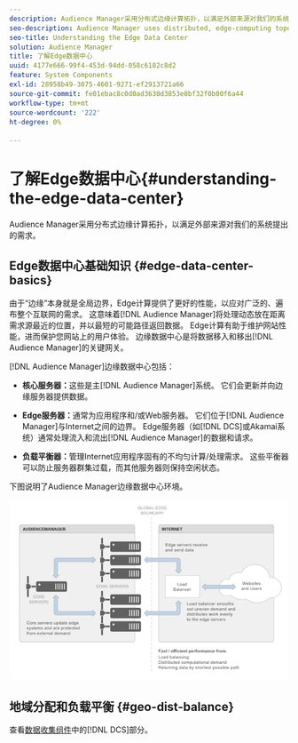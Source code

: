 ```yaml
---
description: Audience Manager采用分布式边缘计算拓扑，以满足外部来源对我们的系统提出的需求。
seo-description: Audience Manager uses distributed, edge-computing topologies to meet the demands placed on our systems by external sources.
seo-title: Understanding the Edge Data Center
solution: Audience Manager
title: 了解Edge数据中心
uuid: 4177e666-99f4-453d-94dd-058c6182c8d2
feature: System Components
exl-id: 28958b49-3075-4601-9271-ef2913721a66
source-git-commit: fe01ebac8c0d0ad3630d3853e0bf32f0b00f6a44
workflow-type: tm+mt
source-wordcount: '222'
ht-degree: 0%

---
```


# 了解Edge数据中心{#understanding-the-edge-data-center}

Audience Manager采用分布式边缘计算拓扑，以满足外部来源对我们的系统提出的需求。

## Edge数据中心基础知识 {#edge-data-center-basics}

<!-- 

c_compedge.xml

 -->

由于“边缘”本身就是全局边界，Edge计算提供了更好的性能，以应对广泛的、遍布整个互联网的需求。 这意味着[!DNL Audience Manager]将处理动态放在距离需求源最近的位置，并以最短的可能路径返回数据。 Edge计算有助于维护网站性能，进而保护您网站上的用户体验。 边缘数据中心是将数据移入和移出[!DNL Audience Manager]的关键网关。

[!DNL Audience Manager]边缘数据中心包括：

* **核心服务器：**&#x200B;这些是主[!DNL Audience Manager]系统。 它们会更新并向边缘服务器提供数据。

* **Edge服务器：**&#x200B;通常为应用程序和/或Web服务器。 它们位于[!DNL Audience Manager]与Internet之间的边界。 Edge服务器（如[!DNL DCS]或Akamai系统）通常处理流入和流出[!DNL Audience Manager]的数据和请求。

* **负载平衡器：**&#x200B;管理Internet应用程序固有的不均匀计算/处理需求。 这些平衡器可以防止服务器群集过载，而其他服务器则保持空闲状态。

下图说明了Audience Manager边缘数据中心环境。

![](assets/edge_data_center.png)

## 地域分配和负载平衡 {#geo-dist-balance}

查看[数据收集组件](../../reference/system-components/components-data-collection.md)中的[!DNL DCS]部分。

